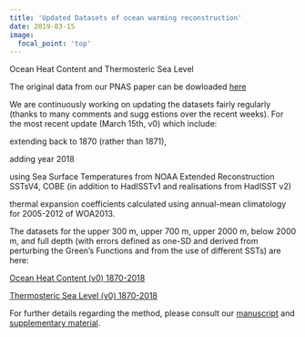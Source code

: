 ```yaml
---
title: 'Updated Datasets of ocean warming reconstruction'
date: 2019-03-15
image:
  focal_point: 'top'
---
```


Ocean Heat Content and Thermosteric Sea Level

<!--more-->

The original data from our PNAS paper can be dowloaded [here](https://www.dropbox.com/s/wx3fj4w61b8yyud/OHC_GF_global.nc?dl=0)

We are continuously working on updating the datasets fairly regularly (thanks to many comments and sugg
estions over the recent weeks). For the most recent update (March 15th, v0) which include:

extending back to 1870 (rather than 1871),

adding year 2018

using Sea Surface Temperatures from NOAA Extended Reconstruction SSTsV4, COBE (in addition to HadISSTv1 and realisations from HadISST v2)

thermal expansion coefficients calculated using annual-mean climatology for 2005-2012 of WOA2013.

The datasets for the upper 300 m, upper 700 m, upper 2000 m, below 2000 m, and full depth (with errors defined as one-SD and derived from perturbing the Green’s Functions and from the use of different SSTs) are here:

[Ocean Heat Content (v0) 1870-2018](https://www.dropbox.com/s/wa5u5bc5y5mym88/OHC_GF_1870_2018.nc?dl=0)

[Thermosteric Sea Level (v0) 1870-2018](https://www.dropbox.com/s/4b1piqgjdekj1gc/ThSL_GF_1870_2018.nc?dl=0)

For further details regarding the method, please consult our [manuscript](https://zanna-researchteam.github.io/files/Zanna-et-al-2019.pdf) and [supplementary material](https://zanna-researchteam.github.io/files/Zanna-et-al-SI-2019.pdf).
